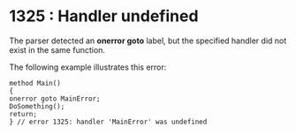 # 1325 : Handler undefined

The parser detected an **onerror goto** label, but the specified handler did not exist in the same function.

&#x20;

The following example illustrates this error:

```
method Main()
{
onerror goto MainError;
DoSomething();
return;
} // error 1325: handler 'MainError' was undefined 
```

